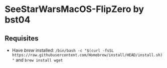 # SeeStarWarsMacOS-FlipZero by bst04
## Requisites
- Have *brew* installed:
```/bin/bash -c "$(curl -fsSL https://raw.githubusercontent.com/Homebrew/install/HEAD/install.sh)"```
and ```brew install wget```
